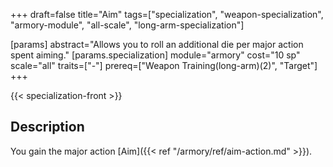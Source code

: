+++
draft=false
title="Aim"
tags=["specialization", "weapon-specialization", "armory-module", "all-scale", "long-arm-specialization"]

[params]
  abstract="Allows you to roll an additional die per major action spent aiming."
  [params.specialization]
    module="armory"
    cost="10 sp"
    scale="all"
    traits=["-"]
    prereq=["Weapon Training(long-arm)(2)", "Target"]
+++

{{< specialization-front >}}

## Description

You gain the major action [Aim]({{< ref "/armory/ref/aim-action.md" >}}).

